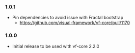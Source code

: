 ### 1.0.1

* Pin dependencies to avoid issue with Fractal bootstrap
  * https://github.com/visual-framework/vf-core/pull/1170

### 1.0.0

* Initial release to be used with vf-core 2.2.0
